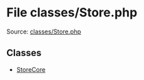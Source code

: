 File classes/Store.php
=========

Source: [classes/Store.php](https://github.com/PrestaShop/PrestaShop/blob/1.6.0.13/classes/Store.php)


Classes
-------

* [StoreCore](class.StoreCore.md)

